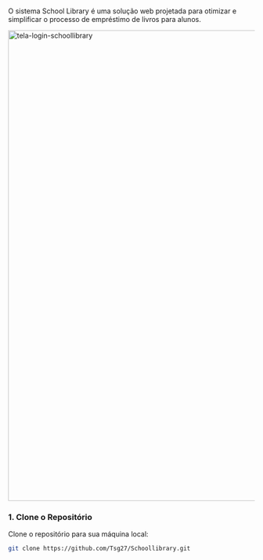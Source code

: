 ###
O sistema School Library é uma solução web projetada para otimizar e simplificar o processo de empréstimo de livros para alunos.  

<img width="960" alt="tela-login-schoollibrary" src="https://github.com/user-attachments/assets/51fd3c8e-e3c4-44b7-a3b3-465cfd8bbd13">

### 1. Clone o Repositório

Clone o repositório para sua máquina local:
```bash
git clone https://github.com/Tsg27/Schoollibrary.git





